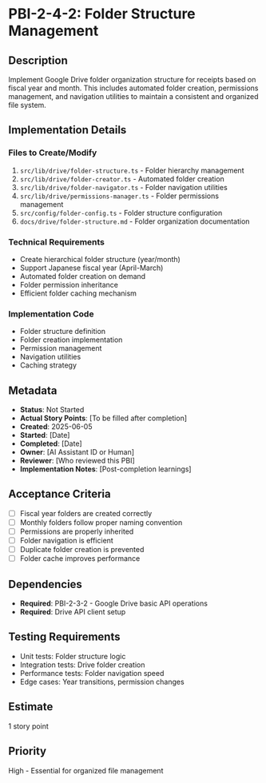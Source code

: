 # PBI-2-4-2: Folder Structure Management

## Description

Implement Google Drive folder organization structure for receipts based on fiscal year and month. This includes
automated folder creation, permissions management, and navigation utilities to maintain a consistent and organized file
system.

## Implementation Details

### Files to Create/Modify

1. `src/lib/drive/folder-structure.ts` - Folder hierarchy management
2. `src/lib/drive/folder-creator.ts` - Automated folder creation
3. `src/lib/drive/folder-navigator.ts` - Folder navigation utilities
4. `src/lib/drive/permissions-manager.ts` - Folder permissions management
5. `src/config/folder-config.ts` - Folder structure configuration
6. `docs/drive/folder-structure.md` - Folder organization documentation

### Technical Requirements

- Create hierarchical folder structure (year/month)
- Support Japanese fiscal year (April-March)
- Automated folder creation on demand
- Folder permission inheritance
- Efficient folder caching mechanism

### Implementation Code

- Folder structure definition
- Folder creation implementation
- Permission management
- Navigation utilities
- Caching strategy

## Metadata

- **Status**: Not Started
- **Actual Story Points**: [To be filled after completion]
- **Created**: 2025-06-05
- **Started**: [Date]
- **Completed**: [Date]
- **Owner**: [AI Assistant ID or Human]
- **Reviewer**: [Who reviewed this PBI]
- **Implementation Notes**: [Post-completion learnings]

## Acceptance Criteria

- [ ] Fiscal year folders are created correctly
- [ ] Monthly folders follow proper naming convention
- [ ] Permissions are properly inherited
- [ ] Folder navigation is efficient
- [ ] Duplicate folder creation is prevented
- [ ] Folder cache improves performance

## Dependencies

- **Required**: PBI-2-3-2 - Google Drive basic API operations
- **Required**: Drive API client setup

## Testing Requirements

- Unit tests: Folder structure logic
- Integration tests: Drive folder creation
- Performance tests: Folder navigation speed
- Edge cases: Year transitions, permission changes

## Estimate

1 story point

## Priority

High - Essential for organized file management
